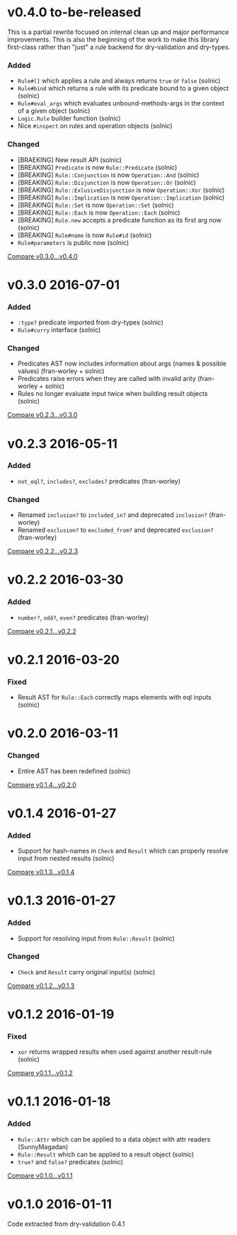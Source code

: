 # v0.4.0 to-be-released

This is a partial rewrite focused on internal clean up and major performance improvements. This is also the beginning of the work to make this library first-class rather than "just" a rule backend for dry-validation and dry-types.

### Added

* `Rule#[]` which applies a rule and always returns `true` or `false` (solnic)
* `Rule#bind` which returns a rule with its predicate bound to a given object (solnic)
* `Rule#eval_args` which evaluates unbound-methods-args in the context of a given object (solnic)
* `Logic.Rule` builder function (solnic)
* Nice `#inspect` on rules and operation objects (solnic)

### Changed

* [BRAEKING] New result API (solnic)
* [BREAKING] `Predicate` is now `Rule::Predicate` (solnic)
* [BREAKING] `Rule::Conjunction` is now `Operation::And` (solnic)
* [BREAKING] `Rule::Disjunction` is now `Operation::Or` (solnic)
* [BREAKING] `Rule::ExlusiveDisjunction` is now `Operation::Xor` (solnic)
* [BREAKING] `Rule::Implication` is now `Operation::Implication` (solnic)
* [BREAKING] `Rule::Set` is now `Operation::Set` (solnic)
* [BREAKING] `Rule::Each` is now `Operation::Each` (solnic)
* [BREAKING] `Rule.new` accepts a predicate function as its first arg now (solnic)
* [BREAKING] `Rule#name` is now `Rule#id` (solnic)
* `Rule#parameters` is public now (solnic)

[Compare v0.3.0...v0.4.0](https://github.com/dryrb/dry-logic/compare/v0.3.0...v0.4.0)

# v0.3.0 2016-07-01

### Added

* `:type?` predicate imported from dry-types (solnic)
* `Rule#curry` interface (solnic)

### Changed

* Predicates AST now includes information about args (names & possible values) (fran-worley + solnic)
* Predicates raise errors when they are called with invalid arity (fran-worley + solnic)
* Rules no longer evaluate input twice when building result objects (solnic)

[Compare v0.2.3...v0.3.0](https://github.com/dryrb/dry-logic/compare/v0.2.3...v0.3.0)

# v0.2.3 2016-05-11

### Added

* `not_eql?`, `includes?`, `excludes?` predicates (fran-worley)

### Changed

* Renamed `inclusion?` to `included_in?` and deprecated `inclusion?` (fran-worley)
* Renamed `exclusion?` to `excluded_from?` and deprecated `exclusion?` (fran-worley)

[Compare v0.2.2...v0.2.3](https://github.com/dryrb/dry-logic/compare/v0.2.2...v0.2.3)

# v0.2.2 2016-03-30

### Added

* `number?`, `odd?`, `even?` predicates (fran-worley)

[Compare v0.2.1...v0.2.2](https://github.com/dryrb/dry-logic/compare/v0.2.1...v0.2.2)

# v0.2.1 2016-03-20

### Fixed

* Result AST for `Rule::Each` correctly maps elements with eql inputs (solnic)

# v0.2.0 2016-03-11

### Changed

* Entire AST has been redefined (solnic)

[Compare v0.1.4...v0.2.0](https://github.com/dryrb/dry-logic/compare/v0.1.4...v0.2.0)

# v0.1.4 2016-01-27

### Added

* Support for hash-names in `Check` and `Result` which can properly resolve input
  from nested results (solnic)

[Compare v0.1.3...v0.1.4](https://github.com/dryrb/dry-logic/compare/v0.1.3...v0.1.4)

# v0.1.3 2016-01-27

### Added

* Support for resolving input from `Rule::Result` (solnic)

### Changed

* `Check` and `Result` carry original input(s) (solnic)

[Compare v0.1.2...v0.1.3](https://github.com/dryrb/dry-logic/compare/v0.1.2...v0.1.3)

# v0.1.2 2016-01-19

### Fixed

* `xor` returns wrapped results when used against another result-rule (solnic)

[Compare v0.1.1...v0.1.2](https://github.com/dryrb/dry-logic/compare/v0.1.1...v0.1.2)

# v0.1.1 2016-01-18

### Added

* `Rule::Attr` which can be applied to a data object with attr readers (SunnyMagadan)
* `Rule::Result` which can be applied to a result object (solnic)
* `true?` and `false?` predicates (solnic)

[Compare v0.1.0...v0.1.1](https://github.com/dryrb/dry-logic/compare/v0.1.0...v0.1.1)

# v0.1.0 2016-01-11

Code extracted from dry-validation 0.4.1
